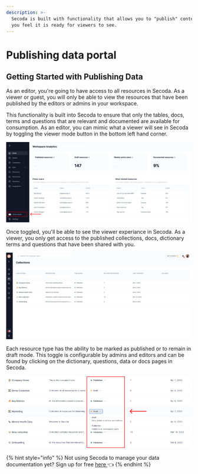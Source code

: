 ```yaml
---
description: >-
  Secoda is built with functionality that allows you to "publish" content once
  you feel it is ready for viewers to see.
---
```


# Publishing data portal

## **Getting Started with Publishing Data** <a href="#h_3a4bfd6458" id="h_3a4bfd6458"></a>

As an editor, you're going to have access to all resources in Secoda. As a viewer or guest, you will only be able to view the resources that have been published by the editors or admins in your workspace.&#x20;

This functionality is built into Secoda to ensure that only the tables, docs, terms and questions that are relevant and documented are available for consumption. As an editor, you can mimic what a viewer will see in Secoda by toggling the viewer mode button in the bottom left hand corner.

![](<../.gitbook/assets/Group 587.png>)

Once toggled, you'll be able to see the viewer experiance in Secoda. As a viewer, you only get access to the published collections, docs, dictionary terms and questions that have been shared with you.&#x20;

![](<../.gitbook/assets/Screen Shot 2022-04-09 at 1.13.44 PM.png>)

Each resource type has the ability to be marked as published or to remain in draft mode. This toggle is configurable by admins and editors and can be found by clicking on the dictionary, questions, data or docs pages in Secoda.

![](<../.gitbook/assets/Group 587 (1).png>)

{% hint style="info" %}
Not using Secoda to manage your data documentation yet? Sign up for free [here ](http://app.secoda.co/)👈
{% endhint %}
